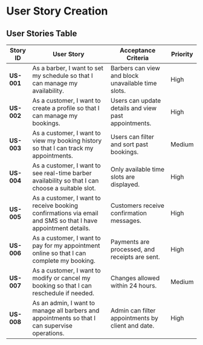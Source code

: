 # User Story Creation

## User Stories Table

| Story ID | User Story | Acceptance Criteria | Priority |
|----------|-----------|---------------------|----------|
| **US-001** | As a barber, I want to set my schedule so that I can manage my availability. | Barbers can view and block unavailable time slots. | High |
| **US-002** | As a customer, I want to create a profile so that I can manage my bookings. | Users can update details and view past appointments. | High |
| **US-003** | As a customer, I want to view my booking history so that I can track my appointments. | Users can filter and sort past bookings. | Medium |
| **US-004** | As a customer, I want to see real-time barber availability so that I can choose a suitable slot. | Only available time slots are displayed. | High |
| **US-005** | As a customer, I want to receive booking confirmations via email and SMS so that I have appointment details. | Customers receive confirmation messages. | High |
| **US-006** | As a customer, I want to pay for my appointment online so that I can complete my booking. | Payments are processed, and receipts are sent. | High |
| **US-007** | As a customer, I want to modify or cancel my booking so that I can reschedule if needed. | Changes allowed within 24 hours. | Medium |
| **US-008** | As an admin, I want to manage all barbers and appointments so that I can supervise operations. | Admin can filter appointments by client and date. | High |

